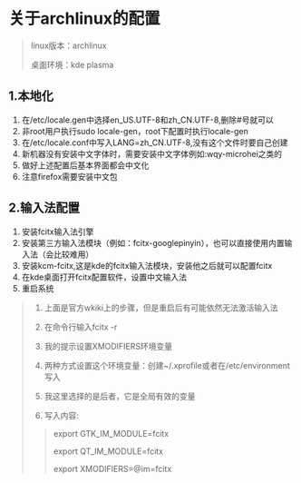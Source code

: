 # 关于archlinux的配置 #

> linux版本：archlinux
>
> 桌面环境：kde plasma
>

## 1.本地化 ##
1. 在/etc/locale.gen中选择en_US.UTF-8和zh_CN.UTF-8,删除#号就可以
2. 非root用户执行sudo locale-gen，root下配置时执行locale-gen
3. 在/etc/locale.conf中写入LANG=zh_CN.UTF-8,没有这个文件时要自己创建
4. 新机器没有安装中文字体时，需要安装中文字体例如:wqy-microhei之类的
5. 做好上述配置后基本界面都会中文化
6. 注意firefox需要安装中文包

## 2.输入法配置 ##
1. 安装fcitx输入法引擎
2. 安装第三方输入法模块（例如：fcitx-googlepinyin），也可以直接使用内置输入法（会比较难用）
3. 安装kcm-fcitx,这是kde的fcitx输入法模块，安装他之后就可以配置fcitx
4. 在kde桌面打开fcitx配置软件，设置中文输入法
5. 重启系统
>  1. 上面是官方wkiki上的步骤，但是重启后有可能依然无法激活输入法
>
>  2. 在命令行输入fcitx -r
>
>  3. 我的提示设置XMODIFIERS环境变量
>
>  4. 两种方式设置这个环境变量：创建~/.xprofile或者在/etc/environment写入
>
>  5. 我这里选择的是后者，它是全局有效的变量
>
>  6. 写入内容:
>>  export GTK_IM_MODULE=fcitx
>>
>>  export QT_IM_MODULE=fcitx
>>
>>  export XMODIFIERS=@im=fcitx

